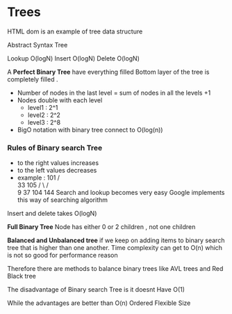 # **Trees**

HTML dom is an example of tree data structure

Abstract Syntax Tree

Lookup O(logN)
Insert O(logN)
Delete O(logN)

A **Perfect Binary Tree** have everything filled
Bottom layer of the tree is completely filled .

- Number of nodes in the last level = sum of nodes in all the levels +1
- Nodes double with each level
  - level1 : 2^1
  - level2 : 2^2
  - level3 : 2^8
- BigO notation with binary tree connect to O(log(n))

### Rules of Binary search Tree

- to the right values increases
- to the left values decreases
- example :
  101
  / \
   33 105
  / \ / \
   9 37 104 144
  Search and lookup becomes very easy
  Google implements this way of searching algorithm

Insert and delete takes O(logN)

**Full Binary Tree**
Node has either 0 or 2 children , not one children

**Balanced and Unbalanced tree**
if we keep on adding items to binary search tree that is higher than one another. Time complexity can get to O(n) which is not so good for performance reason

Therefore there are methods to balance binary trees like AVL trees and Red Black tree

The disadvantage of Binary search Tree is it doesnt Have O(1)

While the advantages are better than O(n)
Ordered
Flexible Size
